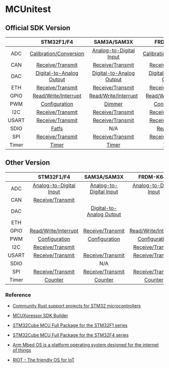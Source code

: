 # MCUnitest

## Official SDK Version

|       |                    STM32F1/F4                    |                   SAM3A/SAM3X                   |                   FRDM-K64F                   |
| :---: | :----------------------------------------------: | :---------------------------------------------: | :-------------------------------------------: |
|  ADC  |  [Calibration/Conversion](STM32F103RB/ADC/Cube)  | [Analog-to-Digital Input](SAM3X8E/ADC/Arduino)  |  [Calibration/Conversion](FRDM-K64F/ADC/SDK)  |
|  CAN  |     [Receive/Transmit](STM32F429ZI/CAN/Cube)     |     [Receive/Transmit](SAM3X8E/CAN/Arduino)     |     [Receive/Transmit](FRDM-K64F/CAN/SDK)     |
|  DAC  | [Digital-to-Analog Output](STM32F429ZI/DAC/Cube) | [Digital-to-Analog Output](SAM3X8E/DAC/Arduino) | [Digital-to-Analog Output](FRDM-K64F/DAC/SDK) |
|  ETH  |     [Receive/Transmit](STM32F429ZI/ETH/Cube)     |     [Receive/Transmit](SAM3X8E/ETH/Arduino)     |     [Receive/Transmit](FRDM-K64F/ETH/SDK)     |
| GPIO  |  [Read/Write/Interrupt](STM32F429ZI/GPIO/Cube)   |  [Read/Write/Interrupt](SAM3X8E/GPIO/Arduino)   |  [Read/Write/Interrupt](FRDM-K64F/GPIO/SDK)   |
|  PWM  |      [Configuration](STM32F103RB/PWM/Cube)       |          [Dimmer](SAM3X8E/PWM/Arduino)          |      [Configuration](FRDM-K64F/PWM/SDK)       |
|  I2C  |     [Receive/Transmit](STM32F103RB/I2C/Cube)     |     [Receive/Transmit](SAM3X8E/I2C/Arduino)     |     [Receive/Transmit](FRDM-K64F/I2C/SDK)     |
| USART |    [Receive/Transmit](STM32F103RB/USART/Cube)    |    [Receive/Transmit](SAM3X8E/UART/Arduino)     |    [Receive/Transmit](FRDM-K64F/UART/SDK)     |
| SDIO  |          [Fatfs](STM32F429ZI/SDIO/Cube)          |                       N/A                       |       [Read/Write](FRDM-K64F/SDIO/SDK)        |
|  SPI  |     [Receive/Transmit](STM32F103RB/SPI/Cube)     |     [Receive/Transmit](SAM3X8E/SPI/Arduino)     |     [Receive/Transmit](FRDM-K64F/SPI/SDK)     |
| Timer |          [Timer](STM32F103RB/TIM/Cube)           |          [Timer](SAM3X8E/TIM/Arduino)           |          [Timer](FRDM-K64F/TIM/SDK)           |

## Other Version

|       |                   STM32F1/F4                    |                 SAM3A/SAM3X                  |                   FRDM-K64F                   |
| :---: | :---------------------------------------------: | :------------------------------------------: | :-------------------------------------------: |
|  ADC  | [Analog-to-Digital Input](STM32F103RB/ADC/Rust) | [Analog-to-Digital Input](SAM3X8E/ADC/RIOT)  | [Analog-to-Digital Input](FRDM-K64F/ADC/RIOT) |
|  CAN  |    [Receive/Transmit](STM32F429ZI/CAN/Rust)     |                                              |                                               |
|  DAC  |                                                 | [Digital-to-Analog Output](SAM3X8E/CAN/RIOT) |                                               |
|  ETH  |                                                 |                                              |                                               |
| GPIO  |  [Read/Write/Interrupt](STM32F429ZI/GPIO/Rust)  |    [Receive/Transmit](SAM3X8E/GPIO/RIOT)     |  [Read/Write/Interrupt](FRDM-K64F/GPIO/RIOT)  |
|  PWM  |      [Configuration](STM32F103RB/PWM/Rust)      |      [Configuration](SAM3X8E/PWM/RIOT)       |      [Configuration](FRDM-K64F/PWM/RIOT)      |
|  I2C  |    [Receive/Transmit](STM32F103RB/I2C/Rust)     |                                              |    [Receive/Transmit](FRDM-K64F/I2C/RIOT)     |
| USART |   [Receive/Transmit](STM32F103RB/USART/Rust)    |     [Receive/Transmit](SAM3X8E/SPI/RIOT)     |     [Receive/Transmit](SAM3X8E/SPI/RIOT)      |
| SDIO  |                                                 |                     N/A                      |                                               |
|  SPI  |    [Receive/Transmit](STM32F103RB/SPI/Rust)     |     [Receive/Transmit](SAM3X8E/SPI/RIOT)     |    [Receive/Transmit](FRDM-K64F/SPI/RIOT)     |
| Timer |         [Counter](STM32F103RB/TIM/RIOT)         |         [Counter](SAM3X8E/TIM/RIOT)          |         [Counter](FRDM-K64F/TIM/RIOT)         |

### Reference

- [Community Rust support projects for STM32 microcontrollers](https://github.com/stm32-rs)
- [MCUXpressor SDK Builder](https://mcuxpresso.nxp.com/en/select)
- [STM32Cube MCU Full Package for the STM32F1 series](https://github.com/STMicroelectronics/STM32CubeF1) 
- [STM32Cube MCU Full Package for the STM32F4 series](https://github.com/STMicroelectronics/STM32CubeF4)

- [Arm Mbed OS is a platform operating system designed for the internet of things](https://github.com/ARMmbed/mbed-os)
- [RIOT - The friendly OS for IoT](https://github.com/RIOT-OS/RIOT)


